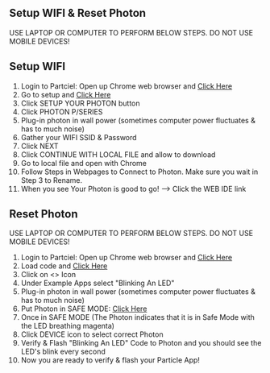 ## Setup WIFI & Reset Photon 

USE LAPTOP OR COMPUTER TO PERFORM BELOW STEPS.
DO NOT USE MOBILE DEVICES!

## Setup WIFI

1. Login to Partciel: Open up Chrome web browser and <a href="https://www.particle.io/" target="blank">Click Here</a>
1. Go to setup and <a href="http://rvciot.app/start" target="blank">Click Here</a>
1. Click SETUP YOUR PHOTON button
1. Click PHOTON P/SERIES
1. Plug-in photon in wall power (sometimes computer power fluctuates & has to much noise)
1. Gather your WIFI SSID & Password
1. Click NEXT
1. Click CONTINUE WITH LOCAL FILE and allow to download
1. Go to local file and open with Chrome
1. Follow Steps in Webpages to Connect to Photon. Make sure you wait in Step 3 to Rename. 
1. When you see Your Photon is good to go! —> Click the WEB IDE  link


## Reset Photon

USE LAPTOP OR COMPUTER TO PERFORM BELOW STEPS.
DO NOT USE MOBILE DEVICES!

1. Login to Partciel: Open up Chrome web browser and <a href="https://www.particle.io/" target="blank">Click Here</a>
1. Load code and <a href="https://build.particle.io" target="blank">Click Here</a>
1. Click on <> Icon
1. Under Example Apps select "Blinking An LED"
1. Plug-in photon in wall power (sometimes computer power fluctuates & has to much noise)
1. Put Photon in SAFE MODE: <a href="https://docs.particle.io/tutorials/device-os/led/photon/#safe-mode" target="blank">Click Here</a>
1. Once in SAFE MODE (The Photon indicates that it is in Safe Mode with the LED breathing magenta)
1. Click DEVICE icon to select correct Photon
1. Verify & Flash "Blinking An LED" Code to Photon and you should see the LED's blink every second
1. Now you are ready to verify & flash your Particle App!
